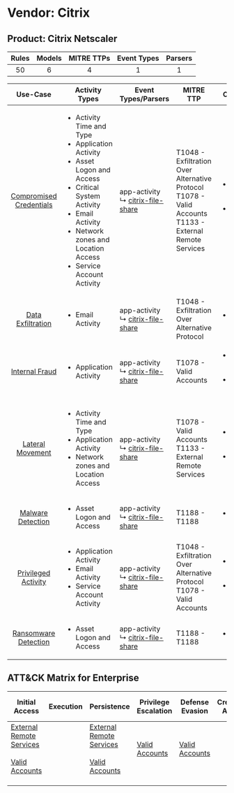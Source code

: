 Vendor: Citrix
==============
Product: Citrix Netscaler
-------------------------
| Rules | Models | MITRE TTPs | Event Types | Parsers |
|:-----:|:------:|:----------:|:-----------:|:-------:|
|  50   |   6    |     4      |      1      |    1    |

|                                 Use-Case                                  | Activity Types                                                                                                                                                                                                                           | Event Types/Parsers                                                                        | MITRE TTP                                                                                                        | Content                                              |
|:-------------------------------------------------------------------------:| ---------------------------------------------------------------------------------------------------------------------------------------------------------------------------------------------------------------------------------------- | ------------------------------------------------------------------------------------------ | ---------------------------------------------------------------------------------------------------------------- | ---------------------------------------------------- |
| [Compromised Credentials](../UseCases/usecase_compromised_credentials.md) | <ul><li>Activity Time  and Type</li><li>Application Activity</li><li>Asset Logon and Access</li><li>Critical System Activity</li><li>Email Activity</li><li>Network zones and Location Access</li><li>Service Account Activity</li></ul> |  app-activity<br> ↳ [citrix-file-share](../Parsers/parserContent_citrix-file-share.md)<br> | T1048 - Exfiltration Over Alternative Protocol<br>T1078 - Valid Accounts<br>T1133 - External Remote Services<br> | <ul><li>39 Rules</li></ul><ul><li>5 Models</li></ul> |
|       [Data Exfiltration](../UseCases/usecase_data_exfiltration.md)       | <ul><li>Email Activity</li></ul>                                                                                                                                                                                                         |  app-activity<br> ↳ [citrix-file-share](../Parsers/parserContent_citrix-file-share.md)<br> | T1048 - Exfiltration Over Alternative Protocol<br>                                                               | <ul><li>3 Rules</li></ul>                            |
|          [Internal Fraud](../UseCases/usecase_internal_fraud.md)          | <ul><li>Application Activity</li></ul>                                                                                                                                                                                                   |  app-activity<br> ↳ [citrix-file-share](../Parsers/parserContent_citrix-file-share.md)<br> | T1078 - Valid Accounts<br>                                                                                       | <ul><li>13 Rules</li></ul><ul><li>1 Models</li></ul> |
|        [Lateral Movement](../UseCases/usecase_lateral_movement.md)        | <ul><li>Activity Time  and Type</li><li>Application Activity</li><li>Network zones and Location Access</li></ul>                                                                                                                         |  app-activity<br> ↳ [citrix-file-share](../Parsers/parserContent_citrix-file-share.md)<br> | T1078 - Valid Accounts<br>T1133 - External Remote Services<br>                                                   | <ul><li>6 Rules</li></ul><ul><li>1 Models</li></ul>  |
|       [Malware Detection](../UseCases/usecase_malware_detection.md)       | <ul><li>Asset Logon and Access</li></ul>                                                                                                                                                                                                 |  app-activity<br> ↳ [citrix-file-share](../Parsers/parserContent_citrix-file-share.md)<br> | T1188 - T1188<br>                                                                                                | <ul><li>3 Rules</li></ul>                            |
|     [Privileged Activity](../UseCases/usecase_privileged_activity.md)     | <ul><li>Application Activity</li><li>Email Activity</li><li>Service Account Activity</li></ul>                                                                                                                                           |  app-activity<br> ↳ [citrix-file-share](../Parsers/parserContent_citrix-file-share.md)<br> | T1048 - Exfiltration Over Alternative Protocol<br>T1078 - Valid Accounts<br>                                     | <ul><li>5 Rules</li></ul><ul><li>1 Models</li></ul>  |
|    [Ransomware Detection](../UseCases/usecase_ransomware_detection.md)    | <ul><li>Asset Logon and Access</li></ul>                                                                                                                                                                                                 |  app-activity<br> ↳ [citrix-file-share](../Parsers/parserContent_citrix-file-share.md)<br> | T1188 - T1188<br>                                                                                                | <ul><li>3 Rules</li></ul>                            |

ATT&CK Matrix for Enterprise
----------------------------
| Initial Access                                                                                                                                   | Execution | Persistence                                                                                                                                      | Privilege Escalation                                                | Defense Evasion                                                     | Credential Access | Discovery | Lateral Movement | Collection | Command and Control | Exfiltration                                                                                | Impact |
| ------------------------------------------------------------------------------------------------------------------------------------------------ | --------- | ------------------------------------------------------------------------------------------------------------------------------------------------ | ------------------------------------------------------------------- | ------------------------------------------------------------------- | ----------------- | --------- | ---------------- | ---------- | ------------------- | ------------------------------------------------------------------------------------------- | ------ |
| [External Remote Services](https://attack.mitre.org/techniques/T1133)<br><br>[Valid Accounts](https://attack.mitre.org/techniques/T1078)<br><br> |           | [External Remote Services](https://attack.mitre.org/techniques/T1133)<br><br>[Valid Accounts](https://attack.mitre.org/techniques/T1078)<br><br> | [Valid Accounts](https://attack.mitre.org/techniques/T1078)<br><br> | [Valid Accounts](https://attack.mitre.org/techniques/T1078)<br><br> |                   |           |                  |            |                     | [Exfiltration Over Alternative Protocol](https://attack.mitre.org/techniques/T1048)<br><br> |        |